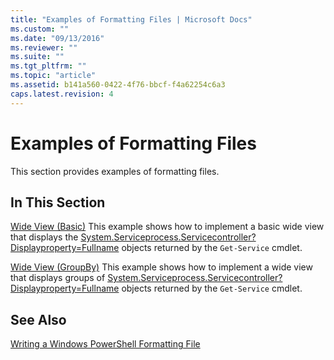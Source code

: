 ```yaml
---
title: "Examples of Formatting Files | Microsoft Docs"
ms.custom: ""
ms.date: "09/13/2016"
ms.reviewer: ""
ms.suite: ""
ms.tgt_pltfrm: ""
ms.topic: "article"
ms.assetid: b141a560-0422-4f76-bbcf-f4a62254c6a3
caps.latest.revision: 4
---
```

# Examples of Formatting Files

This section provides examples of formatting files.

## In This Section

[Wide View (Basic)](./wide-view-basic.md)
This example shows how to implement a basic wide view that displays the [System.Serviceprocess.Servicecontroller?Displayproperty=Fullname](/dotnet/api/System.ServiceProcess.ServiceController?displayProperty=fullName) objects returned by the `Get-Service` cmdlet.

[Wide View (GroupBy)](./wide-view-groupby.md)
This example shows how to implement a wide view that displays groups of [System.Serviceprocess.Servicecontroller?Displayproperty=Fullname](/dotnet/api/System.ServiceProcess.ServiceController?displayProperty=fullName) objects returned by the `Get-Service` cmdlet.

## See Also

[Writing a Windows PowerShell Formatting File](./writing-a-windows-powershell-formatting-file.md)
